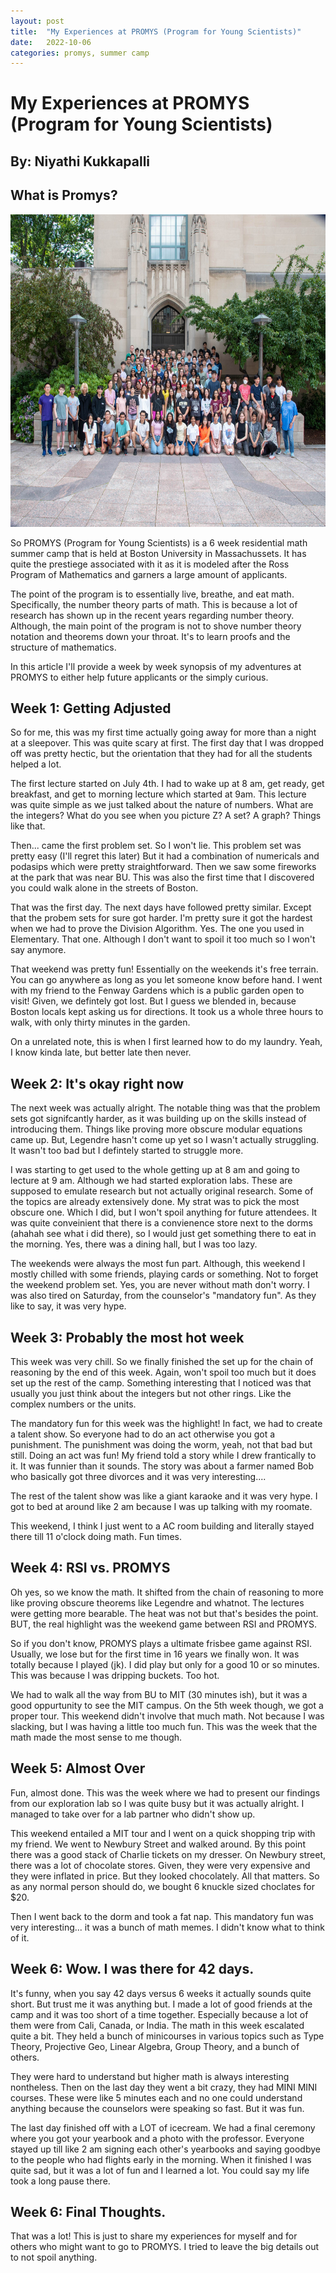 ```yaml
---
layout: post
title:  "My Experiences at PROMYS (Program for Young Scientists)"
date:   2022-10-06
categories: promys, summer camp
---
```


# My Experiences at PROMYS (Program for Young Scientists)

## By: Niyathi Kukkapalli


## What is Promys?

<div class="promys_image">
<img src="/img/promys.jpeg" width="700" height="500">
</div>

So PROMYS (Program for Young Scientists) is a 6 week residential math summer camp that is held at Boston University in Massachussets. It has quite the prestiege associated with it as it is modeled after the Ross Program of Mathematics and garners a large amount of applicants. 

The point of the program is to essentially live, breathe, and eat math. Specifically, the number theory parts of math. This is because a lot of research has shown up in the recent years regarding number theory. Although, the main point of the program is not to shove number theory notation and theorems down your throat. It's to learn proofs and the structure of mathematics. 

In this article I'll provide a week by week synopsis of my adventures at PROMYS to either help future applicants or the simply curious.

## Week 1: Getting Adjusted

So for me, this was my first time actually going away for more than a night at a sleepover. This was quite scary at first. The first day that I was dropped off was pretty hectic, but the orientation that they had for all the students helped a lot. 

The first lecture started on July 4th. I had to wake up at 8 am, get ready, get breakfast, and get to morning lecture which started at 9am. This lecture was quite simple as we just talked about the nature of numbers. What are the integers? What do you see when you picture Z? A set? A graph? Things like that.

Then... came the first problem set. So I won't lie. This problem set was pretty easy (I'll regret this later) But it had a combination of numericals and podasips which were pretty straightforward. Then we saw some fireworks at the park that was near BU. This was also the first time that I discovered you could walk alone in the streets of Boston. 

That was the first day. The next days have followed pretty similar. Except that the probem sets for sure got harder. I'm pretty sure it got the hardest when we had to prove the Division Algorithm. Yes. The one you used in Elementary. That one. Although I don't want to spoil it too much so I won't say anymore. 

That weekend was pretty fun! Essentially on the weekends it's free terrain. You can go anywhere as long as you let someone know before hand. I went with my friend to the Fenway Gardens which is a public garden open to visit! Given, we defintely got lost. But I guess we blended in, because Boston locals kept asking us for directions. It took us a whole three hours to walk, with only thirty minutes in the garden. 

On a unrelated note, this is when I first learned how to do my laundry. Yeah, I know kinda late, but better late then never. 

## Week 2: It's okay right now

The next week was actually alright. The notable thing was that the problem sets got signifcantly harder, as it was building up on the skills instead of introducing them. Things like proving more obscure modular equations came up. But, Legendre hasn't come up yet so I wasn't actually struggling. It wasn't too bad but I defintely started to struggle more. 

I was starting to get used to the whole getting up at 8 am and going to lecture at 9 am. Although we had started exploration labs. These are supposed to emulate research but not actually original research. Some of the topics are already extensively done. My strat was to pick the most obscure one. Which I did, but I won't spoil anything for future attendees. It was quite conveinient that there is a convienence store next to the dorms (ahahah see what i did there), so I would just get something there to eat in the morning. Yes, there was a dining hall, but I was too lazy. 

The weekends were always the most fun part. Although, this weekend I mostly chilled with some friends, playing cards or something. Not to forget the weekend problem set. Yes, you are never without math don't worry. I was also tired on Saturday, from the counselor's "mandatory fun". As they like to say, it was very hype. 

## Week 3: Probably the most hot week 

This week was very chill. So we finally finished the set up for the chain of reasoning by the end of this week. Again, won't spoil too much but it does set up the rest of the camp. Something interesting that I noticed was that usually you just think about the integers but not other rings. Like the complex numbers or the units. 

The mandatory fun for this week was the highlight! In fact, we had to create a talent show. So everyone had to do an act otherwise you got a punishment. The punishment was doing the worm, yeah, not that bad but still. Doing an act was fun! My friend told a story while I drew frantically to it. It was funnier than it sounds. The story was about a farmer named Bob who basically got three divorces and it was very interesting....

The rest of the talent show was like a giant karaoke and it was very hype. I got to bed at around like 2 am because I was up talking with my roomate. 

This weekend, I think I just went to a AC room building and literally stayed there till 11 o'clock doing math. Fun times. 

## Week 4: RSI vs. PROMYS

Oh yes, so we know the math. It shifted from the chain of reasoning to more like proving obscure theorems like Legendre and whatnot. The lectures were getting more bearable. The heat was not but that's besides the point. BUT, the real highlight was the weekend game between RSI and PROMYS. 

So if you don't know, PROMYS plays a ultimate frisbee game against RSI. Usually, we lose but for the first time in 16 years we finally won. It was totally because I played (jk). I did play but only for a good 10 or so minutes. This was because I was dripping buckets. Too hot. 

We had to walk all the way from BU to MIT (30 minutes ish), but it was a good oppurtunity to see the MIT campus. On the 5th week though, we got a proper tour. This weekend didn't involve that much math. Not because I was slacking, but I was having a little too much fun. This was the week that the math made the most sense to me though. 

## Week 5: Almost Over

Fun, almost done. This was the week where we had to present our findings from our exploration lab so I was quite busy but it was actually alright. I managed to take over for a lab partner who didn't show up. 

This weekend entailed a MIT tour and I went on a quick shopping trip with my friend. We went to Newbury Street and walked around. By this point there was a good stack of Charlie tickets on my dresser. On Newbury street, there was a lot of chocolate stores. Given, they were very expensive and they were inflated in price. But they looked chocolately. All that matters. So as any normal person should do, we bought 6 knuckle sized choclates for $20. 

Then I went back to the dorm and took a fat nap. This mandatory fun was very interesting... it was a bunch of math memes. I didn't know what to think of it. 

## Week 6: Wow. I was there for 42 days. 

It's funny, when you say 42 days versus 6 weeks it actually sounds quite short. But trust me it was anything but. I made a lot of good friends at the camp and it was too short of a time together. Especially because a lot of them were from Cali, Canada, or India. The math in this week escalated quite a bit. They held a bunch of minicourses in various topics such as Type Theory, Projective Geo, Linear Algebra, Group Theory, and a bunch of others. 

They were hard to understand but higher math is always interesting nontheless. Then on the last day they went a bit crazy, they had MINI MINI courses. These were like 5 minutes each and no one could understand anything because the counselors were speaking so fast.
But it was fun.

The last day finished off with a LOT of icecream. We had a final ceremony where you got your yearbook and a photo with the professor. Everyone stayed up till like 2 am signing each other's yearbooks and saying goodbye to the people who had flights early in the morning. When it finished I was quite sad, but it was a lot of fun and I learned a lot. You could say my life took a long pause there. 

## Week 6: Final Thoughts. 

That was a lot! This is just to share my experiences for myself and for others who might want to go to PROMYS. I tried to leave the big details out to not spoil anything. 



